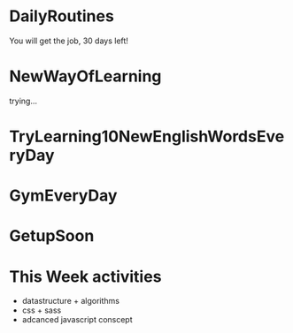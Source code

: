 # DailyRoutines
You will get the job, 30 days left!
# NewWayOfLearning
trying...
# TryLearning10NewEnglishWordsEveryDay
# GymEveryDay
# GetupSoon
# This Week activities
  - datastructure + algorithms
  - css + sass
  - adcanced javascript conscept

